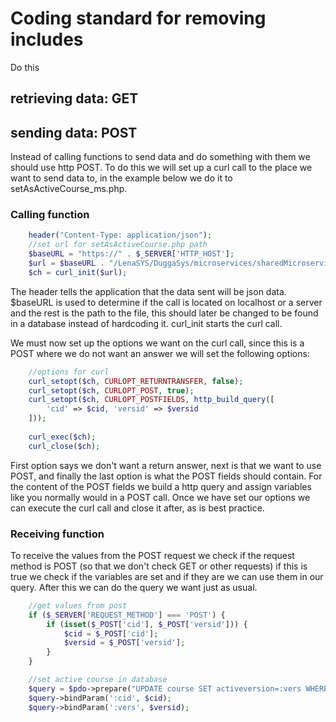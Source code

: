 # Coding standard for removing includes
Do this

## retrieving data: GET

## sending data: POST

Instead of calling functions to send data and do something with them we should use http POST.
To do this we will set up a curl call to the place we want to send data to, in the example below we do it to setAsActiveCourse_ms.php.

### Calling function

```php
    header("Content-Type: application/json");
    //set url for setAsActiveCourse.php path
    $baseURL = "https://" . $_SERVER['HTTP_HOST'];
    $url = $baseURL . "/LenaSYS/DuggaSys/microservices/sharedMicroservices/setAsActiveCourse_ms.php";
    $ch = curl_init($url);
```

The header tells the application that the data sent will be json data.
$baseURL is used to determine if the call is located on localhost or a server and the rest is the path to the file, this should later be changed to be found in a database instead of hardcoding it.
curl_init starts the curl call.

We must now set up the options we want on the curl call, since this is a POST where we do not want an answer we will set the following options:

```php
    //options for curl
    curl_setopt($ch, CURLOPT_RETURNTRANSFER, false);
    curl_setopt($ch, CURLOPT_POST, true);
    curl_setopt($ch, CURLOPT_POSTFIELDS, http_build_query([
        'cid' => $cid, 'versid' => $versid
    ]));
   
    curl_exec($ch);
    curl_close($ch);
```

First option says we don't want a return answer, next is that we want to use POST, and finally the last option is what the POST fields should contain. For the content of the POST fields we build a http query and assign variables like you normally would in a POST call. 
Once we have set our options we can execute the curl call and close it after, as is best practice.

### Receiving function

To receive the values from the POST request we check if the request method is POST (so that we don't check GET or other requests) if this is true we check if the variables are set and if they are we can use them in our query.
After this we can do the query we want just as usual.

```php
    //get values from post
    if ($_SERVER['REQUEST_METHOD'] === 'POST') {
        if (isset($_POST['cid'], $_POST['versid'])) {
            $cid = $_POST['cid'];
            $versid = $_POST['versid'];
        }
    }

    //set active course in database
    $query = $pdo->prepare("UPDATE course SET activeversion=:vers WHERE cid=:cid");
    $query->bindParam(':cid', $cid);
    $query->bindParam(':vers', $versid);
```